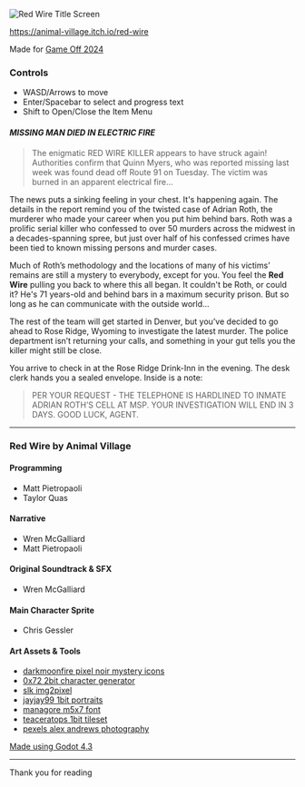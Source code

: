![Red Wire Title Screen](https://img.itch.zone/aW1nLzE4NzA0NzkzLnBuZw==/315x250%23c/K%2F3S%2B7.png "Red Wire")

https://animal-village.itch.io/red-wire

Made for [Game Off 2024](https://itch.io/jam/game-off-2024)

### Controls
- WASD/Arrows to move
- Enter/Spacebar to select and progress text
- Shift to Open/Close the Item Menu
#### _MISSING MAN DIED IN ELECTRIC FIRE_
> The enigmatic RED WIRE KILLER appears to have struck again! Authorities confirm that Quinn Myers, who was reported missing last week was found dead off Route 91 on Tuesday. The victim was burned in an apparent electrical fire...

The news puts a sinking feeling in your chest. It's happening again. The details in the report remind you of the twisted case of Adrian Roth, the murderer who made your career when you put him behind bars. Roth was a prolific serial killer who confessed to over 50 murders across the midwest in a decades-spanning spree, but just over half of his confessed crimes have been tied to known missing persons and murder cases.<p>
Much of Roth’s methodology and the locations of many of his victims’ remains are still a mystery to everybody, except for you. You feel the **Red Wire** pulling you back to where this all began. It couldn't be Roth, or could it? He's 71 years-old and behind bars in a maximum security prison. But so long as he can communicate with the outside world...<p>
The rest of the team will get started in Denver, but you’ve decided to go ahead to Rose Ridge, Wyoming to investigate the latest murder. The police department isn’t returning your calls,  and something in your gut tells you the killer might still be close.<p>
You arrive to check in at the Rose Ridge Drink-Inn in the evening. The desk clerk hands you a sealed envelope. Inside is a note:
>PER YOUR REQUEST - THE TELEPHONE IS HARDLINED TO INMATE ADRIAN ROTH’S CELL AT MSP. YOUR INVESTIGATION WILL END IN 3 DAYS. GOOD LUCK, AGENT.

---

### Red Wire by Animal Village

#### Programming
- Matt Pietropaoli
- Taylor Quas
#### Narrative
- Wren McGalliard
- Matt Pietropaoli
#### Original Soundtrack & SFX
- Wren McGalliard
#### Main Character Sprite
- Chris Gessler
#### Art Assets & Tools
- [darkmoonfire pixel noir mystery icons](https://darkmoonfire.itch.io/pixel-noir-mystery-icons)
- [0x72 2bit character generator](https://0x72.itch.io/2bitcharactergenerator)
- [slk img2pixel](https://captain4lk.itch.io/slk-img2pixel)
- [jayjay99 1bit portraits](https://jayjay99.itch.io/1-bit-portraits)
- [managore m5x7 font](https://managore.itch.io/m5x7)
- [teaceratops 1bit tileset](https://teaceratops.itch.io/1-bit-tileset)
- [pexels alex andrews photography](https://www.pexels.com/photo/three-black-handset-toys-821754/)

[Made using Godot 4.3](https://godotengine.org/)

---
Thank you for reading
